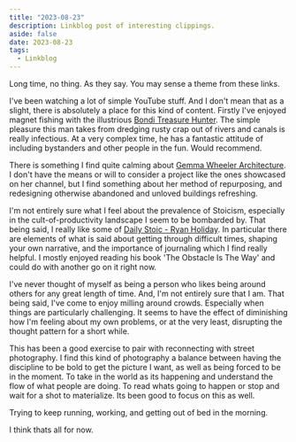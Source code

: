 ```yaml
---
title: "2023-08-23"
description: Linkblog post of interesting clippings.
aside: false
date: 2023-08-23
tags:
  - Linkblog
---
```


Long time, no thing. As they say. You may sense a theme from these links. 

I've been watching a lot of simple YouTube stuff. And I don't mean that as a slight, there is absolutely a place for this kind of content. Firstly I've enjoyed magnet fishing with the illustrious [Bondi Treasure Hunter](https://www.youtube.com/@BondiTreasureHunter). The simple pleasure this man takes from dredging rusty crap out of rivers and canals is really infectious. At a very complex time, he has a fantastic attitude of including bystanders and other people in the fun. Would recommend.

There is something I find quite calming about [Gemma Wheeler Architecture](https://www.youtube.com/@gemmawheeler). I don't have the means or will to consider a project like the ones showcased on her channel, but I find something about her method of repurposing, and redesigning otherwise abandoned and unloved buildings refreshing. 

I'm not entirely sure what I feel about the prevalence of Stoicism, especially in the cult-of-productivity landscape I seem to be bombarded by. That being said, I really like some of [Daily Stoic - Ryan Holiday](https://www.youtube.com/@DailyStoic). In particular there are elements of what is said about getting through difficult times, shaping your own narrative, and the importance of journaling which I find really helpful. I mostly enjoyed reading his book 'The Obstacle Is The Way' and could do with another go on it right now.

I've never thought of myself as being a person who likes being around others for any great length of time. And, I'm not entirely sure that I am. That being said, I've come to enjoy milling around crowds. Especially when things are particularly challenging. It seems to have the effect of diminishing how I'm feeling about my own problems, or at the very least, disrupting the thought pattern for a short while. 

This has been a good exercise to pair with reconnecting with street photography. I find this kind of photography a balance between having the discipline to be bold to get the picture I want, as well as being forced to be in the moment. To take in the world as its happening and understand the flow of what people are doing. To read whats going to happen or stop and wait for a shot to materialize. Its been good to focus on this as well. 

Trying to keep running, working, and getting out of bed in the morning.

I think thats all for now. 


